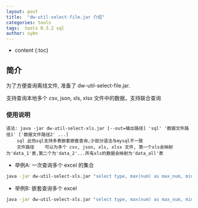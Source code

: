 ```yaml
---
layout: post
title:  "dw-util-select-file.jar 介绍"
categories: tools
tags:  tools 0.3.2 sql 
author: sybn
---
```


* content
{:toc}

## 简介

为了方便查询离线文件, 准备了 dw-util-select-file.jar.

支持查询本地多个 csv, json, xls, xlsx 文件中的数据，支持联合查询





### 使用说明

```
语法: java -jar dw-util-select-xls.jar [--out=输出路径] 'sql' '数据文件路径1' ['数据文件路径2' ...]
	sql	此伪sql支持多表嵌套嵌套查询,少部分语法与mysql不一致
	文件路径	可以为多个 csv, json, xls, xlsx 文件, 第一个xls会映射为'data_1'表,第二个为'data_2'...所有xls的数据会映射为'data_all'表
```
	
* 举例A: 一次查询多个 excel 的集合

```bash
java -jar dw-util-select-xls.jar "select type, max(num) as max_num, min(num) as min_num from data_all where type != 'A' group by type order by type" 'd:/num_1.xlsx' 'd:/num2.xlsx'
```

* 举例B: 嵌套查询多个 excel

```bash
java -jar dw-util-select-xls.jar "select type, max(num) as max_num, min(num) as min_num from data_1 where type not in (select type from data_2 where id = 2) group by type order by type" 'd:/num_1.xlsx' 'd:/type.xls'
```

